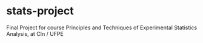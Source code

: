 # stats-project
Final Project for course Principles and Techniques of Experimental Statistics Analysis, at CIn / UFPE
